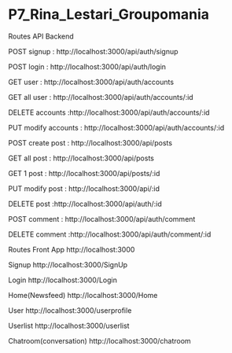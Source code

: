 # P7_Rina_Lestari_Groupomania

Routes API Backend

POST signup : http://localhost:3000/api/auth/signup

POST login : http://localhost:3000/api/auth/login

GET user : http://localhost:3000/api/auth/accounts

GET all user : http://localhost:3000/api/auth/accounts/:id

DELETE accounts :http://localhost:3000/api/auth/accounts/:id

PUT modify accounts : http://localhost:3000/api/auth/accounts/:id

POST create post : http://localhost:3000/api/posts

GET all post : http://localhost:3000/api/posts

GET 1 post : http://localhost:3000/api/posts/:id

PUT modify post : http://localhost:3000/api/:id

DELETE post :http://localhost:3000/api/auth/:id

POST comment : http://localhost:3000/api/auth/comment

DELETE comment :http://localhost:3000/api/auth/comment/:id

Routes Front
App
http://localhost:3000

Signup
http://localhost:3000/SignUp

Login
http://localhost:3000/Login

Home(Newsfeed)
http://localhost:3000/Home

User
http://localhost:3000/userprofile

Userlist
http://localhost:3000/userlist

Chatroom(conversation)
http://localhost:3000/chatroom
